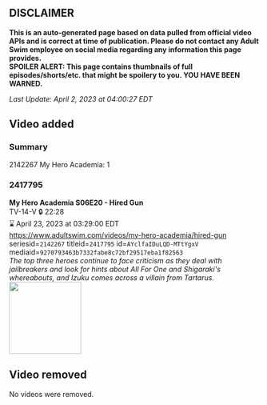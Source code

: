 ## DISCLAIMER
**This is an auto-generated page based on data pulled from official video APIs and is correct at time of publication. Please do not contact any Adult Swim employee on social media regarding any information this page provides.**  
**SPOILER ALERT: This page contains thumbnails of full episodes/shorts/etc. that might be spoilery to you. YOU HAVE BEEN WARNED.**  

_Last Update: April 2, 2023 at 04:00:27 EDT_
## Video added
### Summary
2142267 My Hero Academia: 1  
### 2417795
**My Hero Academia S06E20 - Hired Gun**  
TV-14-V 🔒 22:28  
⌛ April 23, 2023 at 03:29:00 EDT  
https://www.adultswim.com/videos/my-hero-academia/hired-gun  
seriesid=`2142267` titleid=`2417795` id=`AYclfaIDuLQD-MTtYgxV` mediaid=`9270793463b7332fabe8c72bf29517eba1f82563`  
_The top three heroes continue to face criticism as they deal with jailbreakers and look for hints about All For One and Shigaraki's whereabouts, and Izuku comes across a villain from Tartarus._  
<a href="https://media.cdn.adultswim.com/uploads/20230401/thumbnails/2_23411640148-MHA133Still001tiny.png"><img src="https://media.cdn.adultswim.com/uploads/20230401/thumbnails/2_23411640148-MHA133Still001tiny.png" height="144px" /></a>
## Video removed
No videos were removed.  

